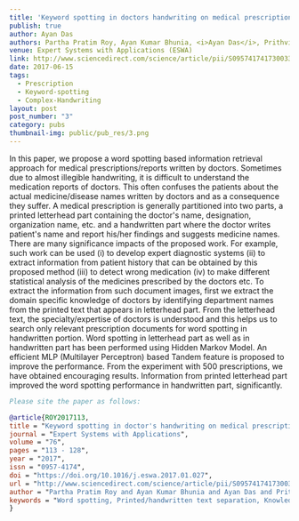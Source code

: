 ```yaml
---
title: 'Keyword spotting in doctors handwriting on medical prescriptions'
publish: true
author: Ayan Das
authors: Partha Pratim Roy, Ayan Kumar Bhunia, <i>Ayan Das</i>, Prithviraj Dhar, Umapada Pal
venue: Expert Systems with Applications (ESWA)
link: http://www.sciencedirect.com/science/article/pii/S0957417417300337
date: 2017-06-15
tags:
  - Prescription
  - Keyword-spotting
  - Complex-Handwriting
layout: post
post_number: "3"
category: pubs
thumbnail-img: public/pub_res/3.png
---
```


In this paper, we propose a word spotting based information retrieval approach for medical prescriptions/reports written by doctors. Sometimes due to almost illegible handwriting, it is difficult to understand the medication reports of doctors. This often confuses the patients about the actual medicine/disease names written by doctors and as a consequence they suffer. A medical prescription is generally partitioned into two parts, a printed letterhead part containing the doctor's name, designation, organization name, etc. and a handwritten part where the doctor writes patient's name and report his/her findings and suggests medicine names. There are many significance impacts of the proposed work. For example, such work can be used (i) to develop expert diagnostic systems (ii) to extract information from patient history that can be obtained by this proposed method (iii) to detect wrong medication (iv) to make different statistical analysis of the medicines prescribed by the doctors etc. To extract the information from such document images, first we extract the domain specific knowledge of doctors by identifying department names from the printed text that appears in letterhead part. From the letterhead text, the specialty/expertise of doctors is understood and this helps us to search only relevant prescription documents for word spotting in handwritten portion. Word spotting in letterhead part as well as in handwritten part has been performed using Hidden Markov Model. An efficient MLP (Multilayer Perceptron) based Tandem feature is proposed to improve the performance. From the experiment with 500 prescriptions, we have obtained encouraging results. Information from printed letterhead part improved the word spotting performance in handwritten part, significantly.

~~~BibTex
Please site the paper as follows:

@article{ROY2017113,
title = "Keyword spotting in doctor's handwriting on medical prescriptions",
journal = "Expert Systems with Applications",
volume = "76",
pages = "113 - 128",
year = "2017",
issn = "0957-4174",
doi = "https://doi.org/10.1016/j.eswa.2017.01.027",
url = "http://www.sciencedirect.com/science/article/pii/S0957417417300337",
author = "Partha Pratim Roy and Ayan Kumar Bhunia and Ayan Das and Prithviraj Dhar and Umapada Pal",
keywords = "Word spotting, Printed/handwritten text separation, Knowledge extraction, Hidden Markov model, Medical prescriptions"
}
~~~